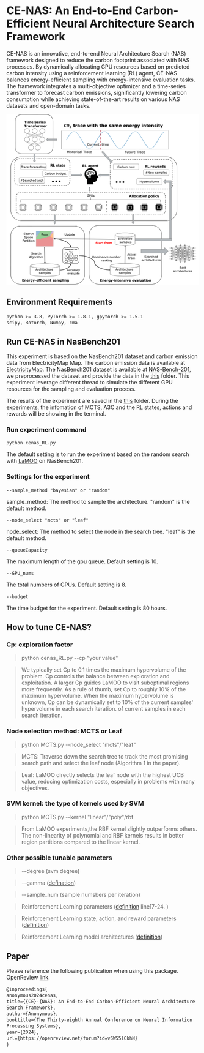 # CE-NAS: An End-to-End Carbon-Efficient Neural Architecture Search Framework

CE-NAS is an innovative, end-to-end Neural Architecture Search (NAS) framework designed to reduce the carbon footprint associated with NAS processes. By dynamically allocating GPU resources based on predicted carbon intensity using a reinforcement learning (RL) agent, CE-NAS balances energy-efficient sampling with energy-intensive evaluation tasks. The framework integrates a multi-objective optimizer and a time-series transformer to forecast carbon emissions, significantly lowering carbon consumption while achieving state-of-the-art results on various NAS datasets and open-domain tasks.

<p align="center">
<img src='./cenas.png' width="800">
</p>

## Environment Requirements
```
python >= 3.8, PyTorch >= 1.8.1, gpytorch >= 1.5.1
scipy, Botorch, Numpy, cma
```


## Run CE-NAS in NasBench201

This experiment is based on the NasBench201 dataset and carbon emission data from ElectricityMap Map. The carbon emission data is available at [ElectricityMap](https://github.com/carbonfirst/CO2Scrap). The NasBench201 dataset is available at [NAS-Bench-201](https://github.com/D-X-Y/NAS-Bench-201), we preprocessed the dataset and provide the data in the [this](./lamoo/tasks/nasbench201/) folder. This experiment leverage different thread to simulate the different GPU resources for the sampling and evaluation process. 

The results of the experiment are saved in the [this](./results/RL/) folder. During the experiments, the infomation of MCTS, A3C and the RL states, actions and rewards will be showing in the terminal.

### Run experiment command 

```
python cenas_RL.py
```
The default setting is to run the experiment based on the random search with [LaMOO](https://github.com/aoiang/LaMOO) on NasBench201. 

### Settings for the experiment
```
--sample_method "bayesian" or "random"
```
sample_method: The method to sample the architecture. "random" is the default method. 
```
--node_select "mcts" or "leaf"
```
node_select: The method to select the node in the search tree. "leaf" is the default method. 
```
--queueCapacity 
```
The maximum length of the gpu queue. Default setting is 10. 
```
--GPU_nums 
```
The total numbers of GPUs. Default setting is 8. 
```
--budget 
```
The time budget for the experiment. Default setting is 80 hours. 


## How to tune CE-NAS? 
###  **Cp**: exploration factor 
> python cenas_RL.py --cp "your value"  

> We typically set Cp to 0.1 times the maximum hypervolume of the problem. Cp controls the balance between exploration and exploitation. A larger Cp guides LaMOO to visit suboptimal regions more frequently. As a rule of thumb, set Cp to roughly 10% of the maximum hypervolume. When the maximum hypervolume is unknown, Cp can be dynamically set to 10% of the current samples' hypervolume in each search iteration.
of current samples in each search iteration. 

###  **Node selection method**: MCTS or Leaf
> python MCTS.py --node_select "mcts"/"leaf"

> MCTS: Traverse down the search tree to track the most promising search path and select the leaf node (Algorithm 1 in the paper).

> Leaf: LaMOO directly selects the leaf node with the highest UCB value, reducing optimization costs, especially in problems with many objectives.

###  **SVM kernel**: the type of kernels used by SVM

> python MCTS.py --kernel "linear"/"poly"/rbf

> From LaMOO experiments,the RBF kernel slightly outperforms others. The non-linearity of polynomial and RBF kernels results in better region partitions compared to the linear kernel.

### Other possible tunable parameters

> --degree (svm degree) 

> --gamma ([defination](https://scikit-learn.org/stable/modules/generated/sklearn.svm.SVC.html))

> --sample_num (sample numsbers per iteration)

> Reinforcement Learning parameters ([definition](A3C.py) line17-24. )

> Reinforcement Learning state, action, and reward parameters ([definition](a3c_params.py))

> Reinforcement Learning model architectures ([definition](RLnet.py))


## Paper
Please reference the following publication when using this package. OpenReview <a href="https://openreview.net/pdf?id=v6W55lCkhN">link</a>.
```
@inproceedings{
anonymous2024cenas,
title={{CE}-{NAS}: An End-to-End Carbon-Efficient Neural Architecture Search Framework},
author={Anonymous},
booktitle={The Thirty-eighth Annual Conference on Neural Information Processing Systems},
year={2024},
url={https://openreview.net/forum?id=v6W55lCkhN}
}
```